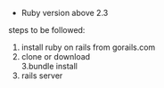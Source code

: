 * Ruby version
  above 2.3  
  
  
 steps to be followed:
  1. install ruby on rails from gorails.com<br>
  2. clone or download<br>
  3.bundle install<br>
  4. rails server<br>
  
